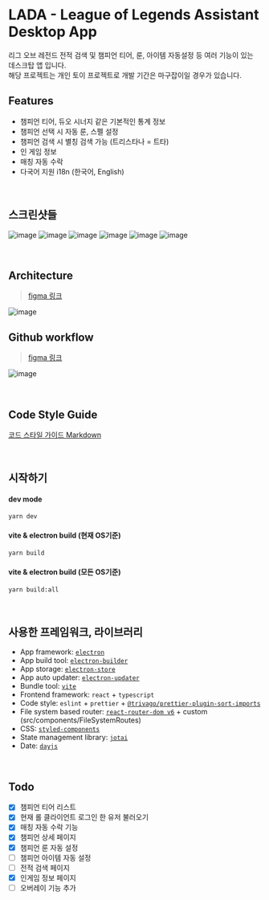 # LADA - League of Legends Assistant Desktop App

리그 오브 레전드 전적 검색 및 챔피언 티어, 룬, 아이템 자동설정 등 여러 기능이 있는 데스크탑 앱 입니다.<br />
해당 프로젝트는 개인 토이 프로젝트로 개발 기간은 마구잡이일 경우가 있습니다.<br />

## Features
- 챔피언 티어, 듀오 시너지 같은 기본적인 통계 정보
- 챔피언 선택 시 자동 룬, 스펠 설정
- 챔피언 검색 시 별칭 검색 가능 (트리스타나 = 트타)
- 인 게임 정보
- 매칭 자동 수락
- 다국어 지원 i18n (한국어, English)

<br />

## 스크린샷들

![image](https://github.com/2skydev/LADA/assets/43225384/d3d9a37c-3b26-4d2d-ad58-782c37b95240)
![image](https://github.com/2skydev/LADA/assets/43225384/842dbbc4-3d9b-452e-9b71-e52e66930b4e)
![image](https://github.com/2skydev/LADA/assets/43225384/9a0deb72-934b-4643-9e9a-56a6d6616a01)
![image](https://github.com/2skydev/LADA/assets/43225384/cb186443-6477-4942-933a-5b639cb8cc34)
![image](https://github.com/2skydev/LADA/assets/43225384/7ce5494d-9677-43ed-b686-29bb82a0bbca)
![image](https://github.com/2skydev/LADA/assets/43225384/71a44a18-f6e5-4908-92d6-989fdd9f4d6a)

<br />

## Architecture

> [figma 링크](https://www.figma.com/file/qJrFt4YVAZX5UdbeKLx6xA/LADA?type=whiteboard&t=oozV2tgJvZuRd6S4-1)

![image](https://github.com/2skydev/LADA/assets/43225384/a4de6e74-4788-424c-a3f0-a329c853789a)


## Github workflow

> [figma 링크](https://www.figma.com/file/qJrFt4YVAZX5UdbeKLx6xA/LADA?type=whiteboard&t=oozV2tgJvZuRd6S4-1)

![image](https://github.com/2skydev/LADA/assets/43225384/69dc01b1-0fab-4305-9e69-6821555119fe)

<br />

## Code Style Guide

[코드 스타일 가이드 Markdown](https://github.com/2skydev/LADA/blob/main/CODE_STYLES.md)

<br />

## 시작하기

#### dev mode

```bash
yarn dev
```

#### vite & electron build (현재 OS기준)

```bash
yarn build
```

#### vite & electron build (모든 OS기준)

```bash
yarn build:all
```

<br />

## 사용한 프레임워크, 라이브러리

- App framework: [`electron`](https://www.electronjs.org/)
- App build tool: [`electron-builder`](https://www.electron.build/)
- App storage: [`electron-store`](https://github.com/sindresorhus/electron-store)
- App auto updater: [`electron-updater`](https://www.electron.build/auto-update)
- Bundle tool: [`vite`](https://vitejs.dev/)
- Frontend framework: `react` + `typescript`
- Code style: `eslint` + `prettier` + [`@trivago/prettier-plugin-sort-imports`](https://github.com/trivago/prettier-plugin-sort-imports)
- File system based router: [`react-router-dom v6`](https://reactrouter.com/docs/en/v6) + custom (src/components/FileSystemRoutes)
- CSS: [`styled-components`](https://styled-components.com/)
- State management library: [`jotai`](https://jotai.org/)
- Date: [`dayjs`](https://day.js.org/)

<br />

## Todo

- [x] 챔피언 티어 리스트
- [x] 현재 롤 클라이언트 로그인 한 유저 불러오기
- [x] 매칭 자동 수락 기능
- [x] 챔피언 상세 페이지
- [x] 챔피언 룬 자동 설정
- [ ] 챔피언 아이템 자동 설정
- [ ] 전적 검색 페이지
- [x] 인게임 정보 페이지
- [ ] 오버레이 기능 추가
